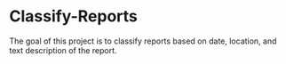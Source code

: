 # Classify-Reports
The goal of this project is to classify reports based on date, location, and text description of the report.
